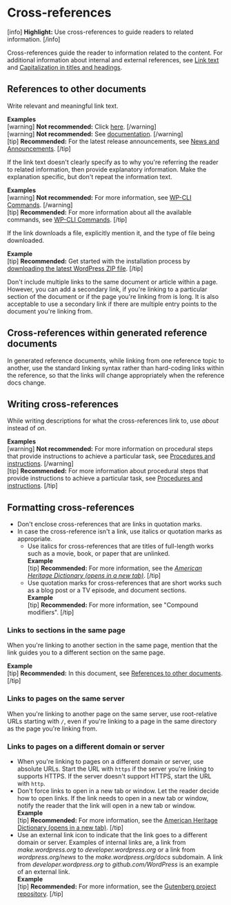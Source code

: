# Cross-references

[info] **Highlight:** Use cross-references to guide readers to related information. [/info]  

Cross-references guide the reader to information related to the content. For additional information about internal and external references, see [Link text](https://make.wordpress.org/docs/style-guide/linking/link-text/) and [Capitalization in titles and headings](https://make.wordpress.org/docs/style-guide/language-grammar/capitalization/#capitalization-in-titles-and-headings).

## References to other documents

Write relevant and meaningful link text.

**Examples**  
[warning] **Not recommended:** Click [here](https://wordpress.org/news/). [/warning]  
[warning] **Not recommended:** See [documentation](https://wordpress.org/support/). [/warning]  
[tip] **Recommended:** For the latest release announcements, see [News and Announcements](https://wordpress.org/news/). [/tip]  

If the link text doesn't clearly specify as to why you're referring the reader to related information, then provide explanatory information. Make the explanation specific, but don't repeat the information text.

**Examples**  
[warning] **Not recommended:** For more information, see [WP-CLI Commands](https://developer.wordpress.org/cli/commands/). [/warning]  
[tip] **Recommended:** For more information about all the available commands, see [WP-CLI Commands](https://developer.wordpress.org/cli/commands/). [/tip]  

If the link downloads a file, explicitly mention it, and the type of file being downloaded.

**Example**  
[tip] **Recommended:** Get started with the installation process by [downloading the latest WordPress ZIP file](https://wordpress.org/latest.zip). [/tip]  

Don't include multiple links to the same document or article within a page. However, you can add a secondary link, if you're linking to a particular section of the document or if the page you're linking from is long. It is also acceptable to use a secondary link if there are multiple entry points to the document you're linking from.

## Cross-references within generated reference documents

In generated reference documents, while linking from one reference topic to another, use the standard linking syntax rather than hard-coding links within the reference, so that the links will change appropriately when the reference docs change.

## Writing cross-references

While writing descriptions for what the cross-references link to, use *about* instead of *on*.

**Examples**  
[warning] **Not recommended:** For more information on procedural steps that provide instructions to achieve a particular task, see [Procedures and instructions](https://make.wordpress.org/docs/style-guide/formatting/procedures/). [/warning]  
[tip] **Recommended:** For more information about procedural steps that provide instructions to achieve a particular task, see [Procedures and instructions](https://make.wordpress.org/docs/style-guide/formatting/procedures/). [/tip]  

## Formatting cross-references

- Don't enclose cross-references that are links in quotation marks.
- In case the cross-reference isn't a link, use italics or quotation marks as appropriate.
  - Use italics for cross-references that are titles of full-length works such as a movie, book, or paper that are unlinked.  
    **Example**<br>
    [tip] **Recommended:** For more information, see the *[American Heritage Dictionary (opens in a new tab)](https://ahdictionary.com/)*. [/tip]  
  - Use quotation marks for cross-references that are short works such as a blog post or a TV episode, and document sections.  
    **Example**<br>
    [tip] **Recommended:** For more information, see "Compound modifiers". [/tip]  

### Links to sections in the same page

When you're linking to another section in the same page, mention that the link guides you to a different section on the same page.

**Example**  
[tip] **Recommended:** In this document, see [References to other documents](#). [/tip]  

### Links to pages on the same server

When you're linking to another page on the same server, use root-relative URLs starting with `/`, even if you're linking to a page in the same directory as the page you're linking from.

### Links to pages on a different domain or server

- When you're linking to pages on a different domain or server, use absolute URLs. Start the URL with `https` if the server you're linking to supports HTTPS. If the server doesn't support HTTPS, start the URL with `http`.
- Don't force links to open in a new tab or window. Let the reader decide how to open links. If the link needs to open in a new tab or window, notify the reader that the link will open in a new tab or window.  
  **Example**<br>
  [tip] **Recommended:** For more information, see the [American Heritage Dictionary (opens in a new tab)](https://ahdictionary.com/). [/tip]  
- Use an external link icon to indicate that the link goes to a different domain or server. Examples of internal links are, a link from *make.wordpress.org* to *developer.wordpress.org* or a link from *wordpress.org/news* to the *make.wordpress.org/docs* subdomain. A link from *developer.wordpress.org* to *github.com/WordPress* is an example of an external link.  
  **Example**<br>
  [tip] **Recommended:** For more information, see the [Gutenberg project repository](https://github.com/WordPress/gutenberg). [/tip]  
